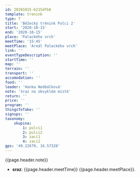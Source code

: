 ```yaml
---
id: 20201015-6215dfb6
template: trenink
type: T
title: 'Běžecký trénink Pulci 2'
start: '2020-10-15'
end: '2020-10-15'
place: 'Palackého vrch'
meetTime: '15:45'
meetPlace: 'Areál Palackého vrch'
link: ''
eventTypeDescription: ''
startTime: ''
map: ''
terrain: ''
transport: ''
accomodation: ''
food: ''
leader: 'Hanka Nedbálková'
note: 'Sraz na obvyklém místě'
return: ''
price: ''
program: ''
thingsToTake: ''
signups: ''
taxonomy:
    skupina:
        1: pulci1
        2: pulci2
        3: zaci1
        4: zaci2
gps: '49.22679, 16.57328'
---
```


{{page.header.note}}
* **sraz**: {{page.header.meetTime}} {{page.header.meetPlace}}.
